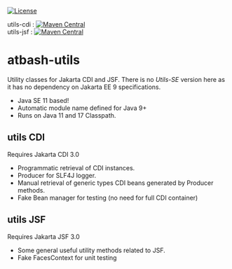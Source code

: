 [![License](https://img.shields.io/:license-Apache2-blue.svg)](http://www.apache.org/licenses/LICENSE-2.0)

utils-cdi : [![Maven Central](https://maven-badges.herokuapp.com/maven-central/be.atbash.utils/utils-cdi/badge.svg)](https://maven-badges.herokuapp.com/maven-central/be.atbash.jakarta.utils/utils-cdi)  
utils-jsf : [![Maven Central](https://maven-badges.herokuapp.com/maven-central/be.atbash.utils/utils-jsf/badge.svg)](https://maven-badges.herokuapp.com/maven-central/be.atbash.jakarta.utils/utils-jsf)

# atbash-utils
Utility classes for Jakarta CDI and JSF. There is no _Utils-SE_ version here as it has no dependency on Jakarta EE 9 specifications. 

* Java SE 11 based!
* Automatic module name defined for Java 9+ 
* Runs on Java 11 and 17 Classpath.

## utils CDI

Requires Jakarta CDI 3.0

* Programmatic retrieval of CDI instances.
* Producer for SLF4J logger.
* Manual retrieval of generic types CDI beans generated by Producer methods. 
* Fake Bean manager for testing (no need for full CDI container)

## utils JSF

Requires Jakarta JSF 3.0

* Some general useful utility methods related to JSF.
* Fake FacesContext for unit testing